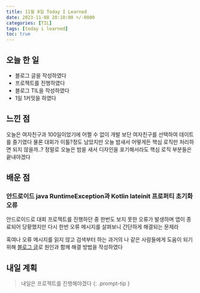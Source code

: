 ```yaml
---
title: 11월 8일 Today I Learned
date: 2023-11-08 20:10:00 +/-0000
categories: [TIL]
tags: [today i learned]
toc: true
---
```


## 오늘 한 일

* 블로그 글을 작성하였다
* 프로젝트를 진행하였다
* 블로그 TIL을 작성하였다
* 1일 1커밋을 하였다

## 느낀 점

오늘은 여자친구과 100일이었기에 어쩔 수 없이 개발 보단 여자친구를 선택하여 데이트를 즐기였다 물론 대회가 이틀?정도 남았지만 오늘 밤새서 어떻게든 핵심 로직만 처리하면 되지 않을까..? 정말로 오늘은 밤을 새서 디자인을 포기해서라도 핵심 로직 부분들은 끝내야겠다

## 배운 점

### 안드로이드 java RuntimeException과 Kotlin lateinit 프로퍼티 초기화 오류

안드로이드로 대회 프로젝트를 진행하던 중 한번도 보지 못한 오류가 발생하며 앱이 종료되어 당황했지만 다시 한번 오류 메시지를 살펴보니 간단하게 해결되는 문제라 

혹여나 오류 메시지를 읽지 않고 검색부터 하는 과거의 나 같은 사람들에게 도움이 되기 위해 [블로그 글](https://jangwoojun.github.io/posts/%EC%95%88%EB%93%9C%EB%A1%9C%EC%9D%B4%EB%93%9C-Canvas-trying-to-draw-too-large-bitmap-%EC%98%A4%EB%A5%98-copy/)로 원인과 함께 해결 방법을 작성하였다

## 내일 계획

> 내일은 프로젝트를 진행해야겠다
{: .prompt-tip }

